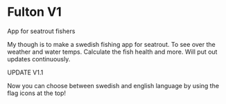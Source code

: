 # Fulton V1
App for seatrout fishers

My though is to make a swedish fishing app for seatrout.
To see over the weather and water temps.
Calculate the fish health and more.
Will put out updates continuously.


UPDATE V1.1

Now you can choose between swedish and english language by using the flag icons at the top!
